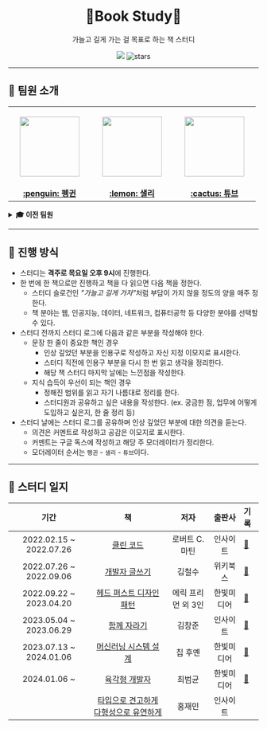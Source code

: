 <div align="center">
  <h1>📖Book Study📖</h1>
  <p>가늘고 길게 가는 걸 목표로 하는 책 스터디</p>
  <a href="https://hits.seeyoufarm.com"><img src="https://hits.seeyoufarm.com/api/count/incr/badge.svg?url=https%3A%2F%2Fgithub.com%2Fboostcamp-ai-tech-4%2Fbook-study&count_bg=%23e76f51&title_bg=%23555555&icon=&icon_color=%23E7E7E7&title=hits&edge_flat=false"/></a>
  <img src="https://img.shields.io/github/stars/boostcamp-ai-tech-4/book-study?color=ffd166" alt="stars"/>
</div>

---

## 👋 팀원 소개

<table>
  <tr height="160px">
    <th align="center" width="150px">
      <a href="https://github.com/CoodingPenguin"><img height="120px" width="120px" src="https://avatars.githubusercontent.com/u/37505775?s=460&u=44732fef53503e63d47192ce5c2de747eff5f0c6&v=4"/>
    </th>
    <th align="center" width="150px">
      <a href="https://github.com/bsm8734"><img height="120px" width="120px" src="https://avatars.githubusercontent.com/u/35002768?s=460&v=4"/></a>
    </th>
    <th align="center" width="150px">
      <a href="https://github.com/peacecheejecake"><img height="120px" width="120px" src="https://avatars.githubusercontent.com/u/29668380?v=4"/></a>
    </th>
  </tr>
  <tr>
    <td align="center" width="150px">
      <a href="https://github.com/coodingpenguin"><strong>:penguin: 펭귄</strong></a>
    </td>
    <td align="center" width="150px">
      <a href="https://github.com/bsm8734"><strong>:lemon: 샐리</strong></a>
    </td>
    <td align="center" width="150px">
      <a href="https://github.com/peacecheejecake"><strong>:cactus: 튜브</strong></a>
    </td>
  </tr>
</table>

<details>

<summary><strong>🎓 이전 팀원</strong></summary>

<table>
  <tr height="160px">
    <th align="center" width="150px">
      <a href="https://github.com/opijae"><img height="120px" width="120px" src="https://avatars.githubusercontent.com/u/26226101?v=4"/></a>
    </th>
  </tr>
  <tr>
    <td align="center" width="150px">
      <a href="https://github.com/opijae"><strong>:slightly_smiling_face: 후미</strong></a>
    </td>
  </tr>
</table>

</details>

---

## 📌 진행 방식

- 스터디는 **격주로 목요일 오후 9시**에 진행한다.
- 한 번에 한 책으로만 진행하고 책을 다 읽으면 다음 책을 정한다.
  - 스터디 슬로건인 <i>"가늘고 길게 가자"</i>처럼 부담이 가지 않을 정도의 양을 매주 정한다.
  - 책 분야는 웹, 인공지능, 데이터, 네트워크, 컴퓨터공학 등 다양한 분야를 선택할 수 있다.
- 스터디 전까지 스터디 로그에 다음과 같은 부분을 작성해야 한다.
  - 문장 한 줄이 중요한 책인 경우
    - 인상 깊었던 부분을 인용구로 작성하고 자신 지정 이모지로 표시한다.
    - 스터디 직전에 인용구 부분을 다시 한 번 읽고 생각을 정리한다.
    - 해당 책 스터디 마지막 날에는 느낀점을 작성한다.
  - 지식 습득이 우선이 되는 책인 경우
    - 정해진 범위를 읽고 자기 나름대로 정리를 한다.
    - 스터디원과 공유하고 싶은 내용을 작성한다. (ex. 궁금한 점, 업무에 어떻게 도입하고 싶은지, 한 줄 정리 등)
- 스터디 날에는 스터디 로그를 공유하며 인상 깊었던 부분에 대한 의견을 듣는다.
  - 의견은 커멘트로 작성하고 공감은 이모지로 표시한다.
  - 커멘트는 구글 독스에 작성하고 해당 주 모더레이터가 정리한다.
  - 모더레이터 순서는 `펭귄` - `샐리` - `튜브`이다.

---

## 📄 스터디 일지

|          기간           |                                              책                                               |        저자        |   출판사   | 기록                                            |
| :---------------------: | :-------------------------------------------------------------------------------------------: | :----------------: | :--------: | :---------------------------------------------- |
| 2022.02.15 ~ 2022.07.26 |               [클린 코드](https://product.kyobobook.co.kr/detail/S000001032980)               |   로버트 C. 마틴   |  인사이트  | [📝](./books/01-clean-code/)                    |
| 2022.07.26 ~ 2022.09.06 |             [개발자 글쓰기](https://product.kyobobook.co.kr/detail/S000001766399)             |       김철수       |  위키북스  | [📝](./books/02-developer-writing/)             |
| 2022.09.22 ~ 2023.04.20 |        [헤드 퍼스트 디자인 패턴](https://product.kyobobook.co.kr/detail/S000001810483)        | 에릭 프리먼 외 3인 | 한빛미디어 | [📝](./books/03-head-first-design-pattern/)     |
| 2023.05.04 ~ 2023.06.29 |              [함께 자라기](https://product.kyobobook.co.kr/detail/S000001033071)              |       김창준       |  인사이트  | [📝](./books/04-growing-together)               |
| 2023.07.13 ~ 2024.01.06 |         [머신러닝 시스템 설계](https://product.kyobobook.co.kr/detail/S000201212403)          |      칩 후옌       | 한빛미디어 | [📝](./books/05-machine-learning-system-design) |
|      2024.01.06 ~       |             [육각형 개발자](https://product.kyobobook.co.kr/detail/S000203107475)             |       최범균       | 한빛미디어 | [📝](./books/06-hexagonal-developer)            |
|                         | [타입으로 견고하게 다형성으로 유연하게](https://product.kyobobook.co.kr/detail/S000210397750) |       홍재민       |  인사이트  |                                                 |
